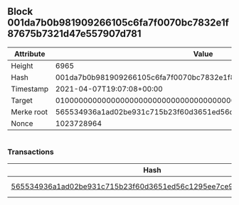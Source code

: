 ## Block 001da7b0b981909266105c6fa7f0070bc7832e1f87675b7321d47e557907d781

Attribute | Value
--- | ---
Height | 6965
Hash | 001da7b0b981909266105c6fa7f0070bc7832e1f87675b7321d47e557907d781
Timestamp | 2021-04-07T19:07:08+00:00
Target | 0100000000000000000000000000000000000000000000000000000000000000
Merke root | 565534936a1ad02be931c715b23f60d3651ed56c1295ee7ce96405d597afc3ed
Nonce | 1023728964

```

```

### Transactions

Hash | Amount
--- | ---
[565534936a1ad02be931c715b23f60d3651ed56c1295ee7ce96405d597afc3ed](565534936a1ad02be931c715b23f60d3651ed56c1295ee7ce96405d597afc3ed.md) | 10.00000000 SKEPTI 
